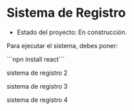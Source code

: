 <h1> Sistema de Registro</h1>

- Estado del proyecto: En construcción.

Para ejecutar el sistema, debes poner:

´´´npn install react´´´

sistema de registro 2

sistema de registro 3

sistema de registro 4
